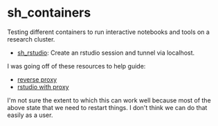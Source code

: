 # sh_containers

Testing different containers to run interactive notebooks and tools on a
research cluster.

 - [sh_rstudio](sh_rstudio): Create an rstudio session and tunnel via localhost.

I was going off of these resources to help guide:

 - [reverse proxy](https://linode.com/docs/development/r/how-to-deploy-rstudio-server-using-an-nginx-reverse-proxy/)
 - [rstudio with proxy](https://support.rstudio.com/hc/en-us/articles/200552326-Running-RStudio-Server-with-a-Proxy)

I'm not sure the extent to which this can work well because most of the above
state that we need to restart things. I don't think we can do that easily 
as a user.
